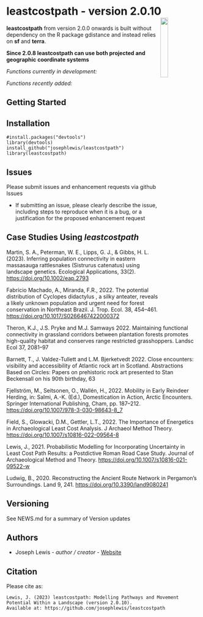 # leastcostpath - version 2.0.10 <img src="https://josephlewis.github.io/leastcostpath.png" align="right"  width="20%" height="20%"/>

<b>leastcostpath</b> from version 2.0.0 onwards is built without dependency on the R package gdistance and instead relies on <b>sf</b> and <b>terra</b>.

**Since 2.0.8 leastcostpath can use both projected and geographic coordinate systems**

*Functions currently in development:*

*Functions recently added:*

Getting Started
---------------

Installation
--------

    #install.packages("devtools")
    library(devtools)
    install_github("josephlewis/leastcostpath")
    library(leastcostpath)
    
Issues
--------

Please submit issues and enhancement requests via github Issues
  * If submitting an issue, please clearly describe the issue, including steps to reproduce when it is a bug, or a justification for the proposed enhancement request


Case Studies Using _leastcostpath_
--------

Martin, S. A., Peterman, W. E., Lipps, G. J., & Gibbs, H. L. (2023). Inferring population connectivity in eastern massasauga rattlesnakes (Sistrurus catenatus) using landscape genetics. Ecological Applications, 33(2). https://doi.org/10.1002/eap.2793

Fabrício Machado, A., Miranda, F.R., 2022. The potential distribution of Cyclopes didactylus , a silky anteater, reveals a likely unknown population and urgent need for forest conservation in Northeast Brazil. J. Trop. Ecol. 38, 454–461. https://doi.org/10.1017/S0266467422000372

Theron, K.J., J.S. Pryke and M.J. Samways 2022. Maintaining functional connectivity in grassland corridors between plantation forests promotes high-quality habitat and conserves range restricted grasshoppers. Landsc Ecol 37, 2081–97

Barnett, T., J. Valdez-Tullett and L.M. Bjerketvedt 2022. Close encounters: visibility and accessibility of Atlantic rock art in Scotland. Abstractions Based on Circles: Papers on prehistoric rock art presented to Stan Beckensall on his 90th birthday, 63

Fjellström, M., Seitsonen, O., Wallén, H., 2022. Mobility in Early Reindeer Herding, in: Salmi, A.-K. (Ed.), Domestication in Action, Arctic Encounters. Springer International Publishing, Cham, pp. 187–212. https://doi.org/10.1007/978-3-030-98643-8_7

Field, S., Glowacki, D.M., Gettler, L.T., 2022. The Importance of Energetics in Archaeological Least Cost Analysis. J Archaeol Method Theory. https://doi.org/10.1007/s10816-022-09564-8

Lewis, J., 2021. Probabilistic Modelling for Incorporating Uncertainty in Least Cost Path Results: a Postdictive Roman Road Case Study. Journal of Archaeological Method and Theory. https://doi.org/10.1007/s10816-021-09522-w

Ludwig, B., 2020. Reconstructing the Ancient Route Network in Pergamon’s Surroundings. Land 9, 241. https://doi.org/10.3390/land9080241

Versioning
----------

See NEWS.md for a summary of Version updates

Authors
-------

-   Joseph Lewis - *author / creator* - [Website](https://josephlewis.github.io)

Citation
--------

Please cite as:

    Lewis, J. (2023) leastcostpath: Modelling Pathways and Movement Potential Within a Landscape (version 2.0.10). 
    Available at: https://github.com/josephlewis/leastcostpath

